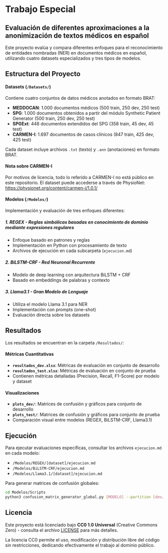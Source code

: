 # Trabajo Especial
## Evaluación de diferentes aproximaciones a la anonimización de textos médicos en español 

Este proyecto evalúa y compara diferentes enfoques para el reconocimiento de entidades nombradas (NER) en documentos médicos en español, utilizando cuatro datasets especializados y tres tipos de modelos.

## Estructura del Proyecto

#### Datasets (`/Datasets/`)
Contiene cuatro conjuntos de datos médicos anotados en formato BRAT:

- **MEDDOCAN**: 1.000 documentos médicos (500 train, 250 dev, 250 test)
- **SPG**: 1.000 documentos obtenidos a partir del módulo Synthetic Patient Generator (500 train, 250 dev, 250 test)  
- **SPGExt**: 448 documentos extendidos del SPG (358 train, 45 dev, 45 test)
- **CARMEN-I**: 1.697 documentos de casos clínicos (847 train, 425 dev, 425 test)

Cada dataset incluye archivos `.txt` (texto) y `.ann` (anotaciones) en formato BRAT.

#### Nota sobre CARMEN-I
Por motivos de licencia, todo lo referido a CARMEN-I no está público en este repositorio. El dataset puede accederse a través de PhysioNet: https://physionet.org/content/carmen-i/1.0.1/

#### Modelos (`/Modelos/`)
Implementación y evaluación de tres enfoques diferentes:

##### 1. **REGEX** - Reglas simbólicas basadas en conocimiento de dominio mediante expresiones regulares
- Enfoque basado en patrones y reglas
- Implementación en Python con procesamiento de texto
- Archivos de ejecución en cada subcarpeta (`ejecucion.md`)

##### 2. **BiLSTM-CRF** - Red Neuronal Recurrente
- Modelo de deep learning con arquitectura BiLSTM + CRF
- Basado en embeddings de palabras y contexto

##### 3. **Llama3.1** - Gran Modelo de Lenguaje
- Utiliza el modelo Llama 3.1 para NER
- Implementación con prompts (one-shot)
- Evaluación directa sobre los datasets

## Resultados
Los resultados se encuentran en la carpeta `/Resultados/`:

#### Métricas Cuantitativas
- **`resultados_dev.xlsx`**: Métricas de evaluación en conjunto de desarrollo
- **`resultados_test.xlsx`**: Métricas de evaluación en conjunto de prueba
- Contienen métricas detalladas (Precision, Recall, F1-Score) por modelo y dataset

#### Visualizaciones
- **`plots_dev/`**: Matrices de confusión y gráficos para conjunto de desarrollo
- **`plots_test/`**: Matrices de confusión y gráficos para conjunto de prueba
- Comparación visual entre modelos (REGEX, BiLSTM-CRF, Llama3.1)

## Ejecución

Para ejecutar evaluaciones específicas, consultar los archivos `ejecucion.md` en cada modelo:
- `/Modelos/REGEX/[dataset]/ejecucion.md`
- `/Modelos/BiLSTM-CRF/ejecucion.md` 
- `/Modelos/Llama3.1/[dataset]/ejecucion.md`

Para generar matrices de confusión globales:
```bash
cd Modelos/Scripts
python3 confusion_matrix_generator_global.py [MODELO] --partition [dev/test/both]
```

## Licencia

Este proyecto está licenciado bajo **CC0 1.0 Universal** (Creative Commons Zero) - consulta el archivo [LICENSE](LICENSE) para más detalles.

La licencia CC0 permite el uso, modificación y distribución libre del código sin restricciones, dedicando efectivamente el trabajo al dominio público.
